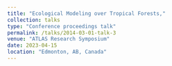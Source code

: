 ```yaml
---
title: "Ecological Modeling over Tropical Forests,"
collection: talks
type: "Conference proceedings talk"
permalink: /talks/2014-03-01-talk-3
venue: "ATLAS Research Symposium"
date: 2023-04-15
location: "Edmonton, AB, Canada"
---
```


